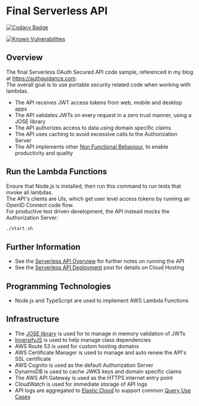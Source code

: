 # Final Serverless API 

[![Codacy Badge](https://app.codacy.com/project/badge/Grade/b880a7d88a7547009e950a513bc00046)](https://www.codacy.com/gh/gary-archer/oauth.apisample.serverless/dashboard?utm_source=github.com&amp;utm_medium=referral&amp;utm_content=gary-archer/oauth.apisample.serverless&amp;utm_campaign=Badge_Grade)

[![Known Vulnerabilities](https://snyk.io/test/github/gary-archer/oauth.apisample.serverless/badge.svg?targetFile=package.json)](https://snyk.io/test/github/gary-archer/oauth.apisample.serverless?targetFile=package.json)
 
## Overview

The final Serverless OAuth Secured API code sample, referenced in my blog at https://authguidance.com. \
The overall goal is to use portable security related code when working with lambdas.

- The API receives JWT access tokens from web, mobile and desktop apps
- The API validates JWTs on every request in a zero trust manner, using a JOSE library
- The API authorizes access to data using domain specific claims
- The API uses caching to avoid excessive calls to the Authorization Server
- The API implements other [Non Functional Behaviour](https://authguidance.com/2017/10/08/corporate-code-sample-core-behavior/), to enable productivity and quality

## Run the Lambda Functions

Ensure that Node.js is installed, then run this command to run tests that invoke all lambdas.\
The API's clients are UIs, which get user level access tokens by running an OpenID Connect code flow.\
For productive test driven development, the API instead mocks the Authorization Server:

```bash
./start.sh
```

## Further Information

* See the [Serverless API Overview](https://authguidance.com/2018/12/11/serverless-api-overview) for further notes on running the API
* See the [Serverless API Deployment](https://authguidance.com/2018/12/16/serverless-api-deployment/) post for details on Cloud Hosting

## Programming Technologies

* Node.js and TypeScript are used to implement AWS Lambda Functions

## Infrastructure

* The [JOSE library](https://github.com/panva/jose) is used for to manage in memory validation of JWTs
* [InversifyJS](http://inversify.io) is used to help manage class dependencies
* AWS Route 53 is used for custom hosting domains
* AWS Certificate Manager is used to manage and auto renew the API's SSL certificate
* AWS Cognito is used as the default Authorization Server
* DynamoDB is used to cache JWKS keys and domain specific claims
* The AWS API Gateway is used as the HTTPS internet entry point
* CloudWatch is used for immediate storage of API logs
* API logs are aggregated to [Elastic Cloud](https://authguidance.com/2020/08/11/cloud-elastic-search-setup) to support common [Query Use Cases](https://authguidance.com/2019/08/02/intelligent-api-platform-analysis/)
